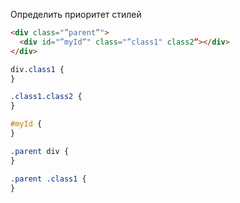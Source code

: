 Определить приоритет стилей

```html
<div class="”parent”">
  <div id="”myId”" class="”class1" class2”></div>
</div>
```

```css
div.class1 {
}

.class1.class2 {
}

#myId {
}

.parent div {
}

.parent .class1 {
}
```
